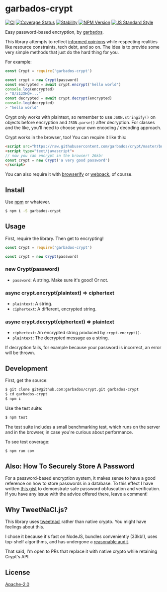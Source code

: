 # garbados-crypt

[![CI](https://github.com/garbados/crypt/actions/workflows/ci.yaml/badge.svg)](https://github.com/garbados/crypt/actions/workflows/ci.yaml)
[![Coverage Status](https://coveralls.io/repos/github/garbados/crypt/badge.svg?branch=master)](https://coveralls.io/github/garbados/crypt?branch=master)
[![Stability](https://img.shields.io/badge/stability-stable-green.svg?style=flat-square)](https://nodejs.org/api/documentation.html#documentation_stability_index)
[![NPM Version](https://img.shields.io/npm/v/garbados-crypt.svg?style=flat-square)](https://www.npmjs.com/package/garbados-crypt)
[![JS Standard Style](https://img.shields.io/badge/code%20style-standard-brightgreen.svg?style=flat-square)](https://github.com/feross/standard)

Easy password-based encryption, by [garbados](https://garbados.github.io/my-blog/).

This library attempts to reflect [informed opinions](https://latacora.micro.blog/2018/04/03/cryptographic-right-answers.html) while respecting realities like resource constraints, tech debt, and so on. The idea is to provide some very simple methods that just do the hard thing for you.

For example:

```javascript
const Crypt = require('garbados-crypt')

const crypt = new Crypt(password)
const encrypted = await crypt.encrypt('hello world')
console.log(encrypted)
> "O/z1zXHQ+..."
const decrypted = await crypt.decrypt(encrypted)
console.log(decrypted)
> "hello world"
```

Crypt only works with plaintext, so remember to use `JSON.stringify()` on objects before encryption and `JSON.parse()` after decryption. For classes and the like, you'll need to choose your own encoding / decoding approach.

Crypt works in the browser, too! You can require it like this:

```html
<script src="https://raw.githubusercontent.com/garbados/crypt/master/bundle.min.js" charset="utf-8"></script>
<script type="text/javascript">
// now you can encrypt in the browser! 26kb!
const crypt = new Crypt('a very good password')
</script>
```

You can also require it with [browserify](https://www.npmjs.com/package/browserify) or [webpack](https://www.npmjs.com/package/webpack), of course.

## Install

Use [npm](https://www.npmjs.com/) or whatever.

```bash
$ npm i -S garbados-crypt
```

## Usage

First, require the library. Then get to encrypting!

```javascript
const Crypt = require('garbados-crypt')

const crypt = new Crypt(password)
```

### new Crypt(password)

- `password`: A string. Make sure it's good! Or not.

### async crypt.encrypt(plaintext) => ciphertext

- `plaintext`: A string.
- `ciphertext`: A different, encrypted string.

### async crypt.decrypt(ciphertext) => plaintext

- `ciphertext`: An encrypted string produced by `crypt.encrypt()`.
- `plaintext`: The decrypted message as a string.

If decryption fails, for example because your password is incorrect, an error will be thrown.

## Development

First, get the source:

```bash
$ git clone git@github.com:garbados/crypt.git garbados-crypt
$ cd garbados-crypt
$ npm i
```

Use the test suite:

```bash
$ npm test
```

The test suite includes a small benchmarking test, which runs on the server and in the browser, in case you're curious about performance.

To see test coverage:

```bash
$ npm run cov
```

## Also: How To Securely Store A Password

For a password-based encryption system, it makes sense to have a good reference on how to store passwords in a database. To this effect I have written [this gist](https://gist.github.com/garbados/29ca945d5964ef85e7936804c23edb9d#file-how_to_store_passwords-js) to demonstrate safe password obfuscation and verification. If you have any issue with the advice offered there, leave a comment!

## Why TweetNaCl.js?

This library uses [tweetnacl](https://www.npmjs.com/package/tweetnacl) rather than native crypto. You might have feelings about this.

I chose it because it's fast on NodeJS, bundles conveniently (33kb!), uses top-shelf algorithms, and has undergone a [reasonable audit](https://www.npmjs.com/package/tweetnacl#audits).

That said, I'm open to PRs that replace it with native crypto while retaining Crypt's API.

## License

[Apache-2.0](https://www.apache.org/licenses/LICENSE-2.0)
